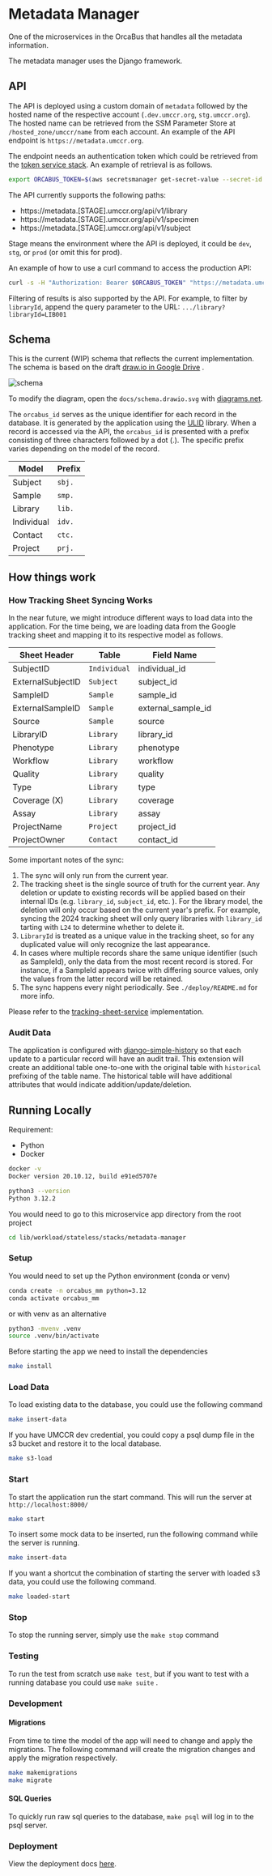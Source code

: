 # Metadata Manager

One of the microservices in the OrcaBus that handles all the metadata information.

The metadata manager uses the Django framework.

## API

The API is deployed using a custom domain of `metadata` followed by the hosted name of the respective account
(`.dev.umccr.org`, `stg.umccr.org`). The hosted name can be retrieved from the SSM Parameter Store at
`/hosted_zone/umccr/name` from each account.
An example of the API endpoint is `https://metadata.umccr.org`.

The endpoint needs an authentication token which could be retrieved from the [token service
stack](../../../stateful/stacks/token-service/README.md). An example of retrieval is as follows.

```sh
export ORCABUS_TOKEN=$(aws secretsmanager get-secret-value --secret-id orcabus/token-service-jwt --output json --query SecretString | jq -r 'fromjson | .id_token')
```

The API currently supports the following paths:

- https://metadata.[STAGE].umccr.org/api/v1/library
- https://metadata.[STAGE].umccr.org/api/v1/specimen
- https://metadata.[STAGE].umccr.org/api/v1/subject

Stage means the environment where the API is deployed, it could be `dev`, `stg`, or `prod` (or omit this for prod).

An example of how to use a curl command to access the production API:

```sh
curl -s -H "Authorization: Bearer $ORCABUS_TOKEN" "https://metadata.umccr.org/api/v1/library" | jq
```

Filtering of results is also supported by the API. For example, to filter by `libraryId`, append the query parameter
to the URL: `.../library?libraryId=LIB001`

## Schema

This is the current (WIP) schema that reflects the current implementation. The schema is based on the
draft [draw.io in Google Drive](https://app.diagrams.net/#G10ryWSXORMo7Qj7ghvj37LHYqmMm4hXW-#%7B%22pageId%22%3A%22vfe626awnvWGlhOGvxTV%22%7D)
.

![schema](docs/schema.drawio.svg)

To modify the diagram, open the `docs/schema.drawio.svg` with [diagrams.net](https://app.diagrams.net/?src=about).

The `orcabus_id` serves as the unique identifier for each record in the database. It is generated by the application
using the [ULID](https://pypi.org/project/ulid-py/) library. When a record is accessed via the API, the `orcabus_id`
is presented with a prefix consisting of three characters followed by a dot (.). The specific prefix varies depending
on the model of the record.

| Model      | Prefix |
|------------|--------|
| Subject    | `sbj.` |
| Sample     | `smp.` |
| Library    | `lib.` |
| Individual | `idv.` |
| Contact    | `ctc.` |
| Project    | `prj.` |

## How things work

### How Tracking Sheet Syncing Works

In the near future, we might introduce different ways to load data into the application. For the time being, we are
loading data
from the Google tracking sheet and mapping it to its respective model as follows.

| Sheet Header      | Table        | Field Name         |
|-------------------|--------------|--------------------|
| SubjectID         | `Individual` | individual_id      |
| ExternalSubjectID | `Subject`    | subject_id         |
| SampleID          | `Sample`     | sample_id          |
| ExternalSampleID  | `Sample`     | external_sample_id |
| Source            | `Sample`     | source             |
| LibraryID         | `Library`    | library_id         |
| Phenotype         | `Library`    | phenotype          |
| Workflow          | `Library`    | workflow           |
| Quality           | `Library`    | quality            |
| Type              | `Library`    | type               |
| Coverage (X)      | `Library`    | coverage           |
| Assay             | `Library`    | assay              |
| ProjectName       | `Project`    | project_id         |
| ProjectOwner      | `Contact`    | contact_id         |

Some important notes of the sync:

1. The sync will only run from the current year.
2. The tracking sheet is the single source of truth for the current year. Any deletion or update to existing records
   will be applied based on their internal IDs (e.g. `library_id`, `subject_id`, etc. ). For the library
   model, the deletion will only occur based on the current year's prefix. For example, syncing the 2024 tracking
   sheet will only query libraries with `library_id` tarting with `L24` to determine whether to delete it.
3. `LibraryId` is treated as a unique value in the tracking sheet, so for any duplicated value will only recognize 
   the last appearance.
4. In cases where multiple records share the same unique identifier (such as SampleId), only the data from the most
   recent record is stored. For instance, if a SampleId appears twice with differing source values, only the values from
   the latter record will be retained.
5. The sync happens every night periodically. See `./deploy/README.md` for more info.

Please refer to the [tracking-sheet-service](proc/service/tracking_sheet_srv.py) implementation.

### Audit Data

The application is configured with [django-simple-history](https://django-simple-history.readthedocs.io/en/latest/)
so that each update to a particular record will have an audit trail. This extension will create an additional table
one-to-one with the original table with `historical` prefixing of the table name. The historical table will have
additional attributes that would indicate addition/update/deletion.

## Running Locally

Requirement:

- Python
- Docker

```bash
docker -v
Docker version 20.10.12, build e91ed5707e

python3 --version
Python 3.12.2
```

You would need to go to this microservice app directory from the root project

```bash
cd lib/workload/stateless/stacks/metadata-manager
```

### Setup

You would need to set up the Python environment (conda or venv)

```bash
conda create -n orcabus_mm python=3.12
conda activate orcabus_mm
```

or with venv as an alternative

```bash
python3 -mvenv .venv
source .venv/bin/activate
```

Before starting the app we need to install the dependencies

```bash
make install
```

### Load Data

To load existing data to the database, you could use the following command

```bash
make insert-data
```

If you have UMCCR dev credential, you could copy a psql dump file in the s3 bucket and restore it to the local database.

```bash
make s3-load
````

### Start

To start the application run the start command. This will run the server at `http://localhost:8000/`

```bash
make start
```

To insert some mock data to be inserted, run the following command while the server is running.

```bash
make insert-data
```

If you want a shortcut the combination of starting the server with loaded s3 data, you could use the following command.

```bash
make loaded-start
```

### Stop

To stop the running server, simply use the `make stop` command

### Testing

To run the test from scratch use `make test`, but if you want to test with a running database you could use `make suite`
.

### Development

#### Migrations

From time to time the model of the app will need to change and apply the migrations. The following command will create
the migration changes and apply the migration respectively.

```bash
make makemigrations
make migrate
```

#### SQL Queries

To quickly run raw sql queries to the database, `make psql` will log in to the psql server.

### Deployment

View the deployment docs [here](./deploy/README.md).
